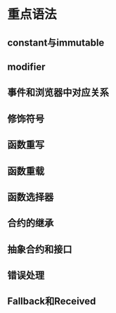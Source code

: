 # 重点语法
## constant与immutable

## modifier

## 事件和浏览器中对应关系

## 修饰符号

## 函数重写

## 函数重载

## 函数选择器

## 合约的继承

## 抽象合约和接口

## 错误处理

## Fallback和Received